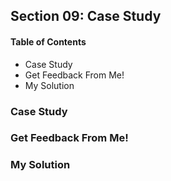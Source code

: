 ## Section 09: Case Study

#### Table of Contents

- Case Study
- Get Feedback From Me!
- My Solution

### Case Study

### Get Feedback From Me!

### My Solution
